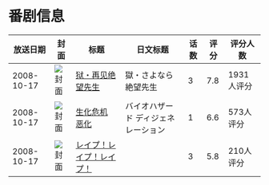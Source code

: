 # 番剧信息

|放送日期|封面|标题|日文标题|话数|评分|评分人数|
|---|---|---|---|---|---|---|
|2008-10-17|![封面](https://lain.bgm.tv/pic/cover/c/92/f5/2603_Q92B5.jpg)|[狱・再见绝望先生](https://bangumi.tv/subject/2603)|獄・さよなら絶望先生|3|7.8|1931人评分|
|2008-10-17|![封面](https://lain.bgm.tv/pic/cover/c/32/f1/41888_kw42W.jpg)|[生化危机 恶化](https://bangumi.tv/subject/41888)|バイオハザード ディジェネレーション|1|6.6|573人评分|
|2008-10-17|![封面](https://bangumi.tv/img/no_icon_subject.png)|[レイプ！レイプ！レイプ！](https://bangumi.tv/subject/75217)||3|5.8|210人评分|
